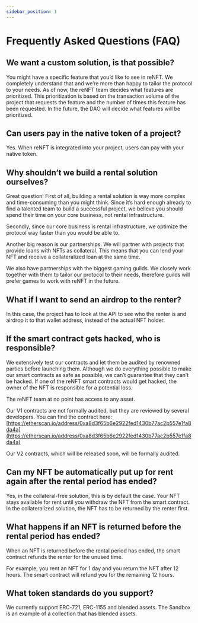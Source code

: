 ```yaml
---
sidebar_position: 1
---
```



# Frequently Asked Questions (FAQ)

## We want a custom solution, is that possible?
You might have a specific feature that you’d like to see in reNFT. We completely understand that and we’re more than happy to tailor the protocol to your needs. 
As of now, the reNFT team decides what features are prioritized. This prioritization is based on the transaction volume of the project that requests the feature and the number of times this feature has been requested. In the future, the DAO will decide what features will be prioritized.

## Can users pay in the native token of a project?

Yes. When reNFT is integrated into your project, users can pay with your native token.

## Why shouldn’t we build a rental solution ourselves?

Great question! First of all, building a rental solution is way more complex and time-consuming than you might think. Since it’s hard enough already to find a talented team to build a successful project, we believe you should spend their time on your core business, not rental infrastructure.

Secondly, since our core business is rental infrastructure, we optimize the protocol way faster than you would be able to.

Another big reason is our partnerships. We will partner with projects that provide loans with NFTs as collateral. This means that you can lend your NFT and receive a collateralized loan at the same time.

We also have partnerships with the biggest gaming guilds. We closely work together with them to tailor our protocol to their needs, therefore guilds will prefer games to work with reNFT in the future.


## **What if I want to send an airdrop to the renter?**

In this case, the project has to look at the API to see who the renter is and airdrop it to that wallet address, instead of the actual NFT holder.

## If the smart contract gets hacked, who is responsible?

We extensively test our contracts and let them be audited by renowned parties before launching them. Although we do everything possible to make our smart contracts as safe as possible, we can’t guarantee that they can’t be hacked. If one of the reNFT smart contracts would get hacked, the owner of the NFT is responsible for a potential loss.

The reNFT team at no point has access to any asset.

Our V1 contracts are not formally audited, but they are reviewed by several developers. You can find the contract here: [https://etherscan.io/address/0xa8d3f65b6e2922fed1430b77ac2b557e1fa8da4a](https://etherscan.io/address/0xa8d3f65b6e2922fed1430b77ac2b557e1fa8da4a)

Our V2 contracts, which will be released soon, will be formally audited.

## Can my NFT be automatically put up for rent again after the rental period has ended?

Yes, in the collateral-free solution, this is by default the case. Your NFT stays available for rent until you withdraw the NFT from the smart contract. In the collateralized solution, the NFT has to be returned by the renter first.

## What happens if an NFT is returned before the rental period has ended?

When an NFT is returned before the rental period has ended, the smart contract refunds the renter for the unused time. 

For example, you rent an NFT for 1 day and you return the NFT after 12 hours. The smart contract will refund you for the remaining 12 hours.

## What token standards do you support?

We currently support ERC-721, ERC-1155 and blended assets. The Sandbox is an example of a collection that has blended assets.

